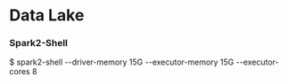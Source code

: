 Data Lake
============
### Spark2-Shell
$ spark2-shell --driver-memory 15G --executor-memory 15G --executor-cores 8


